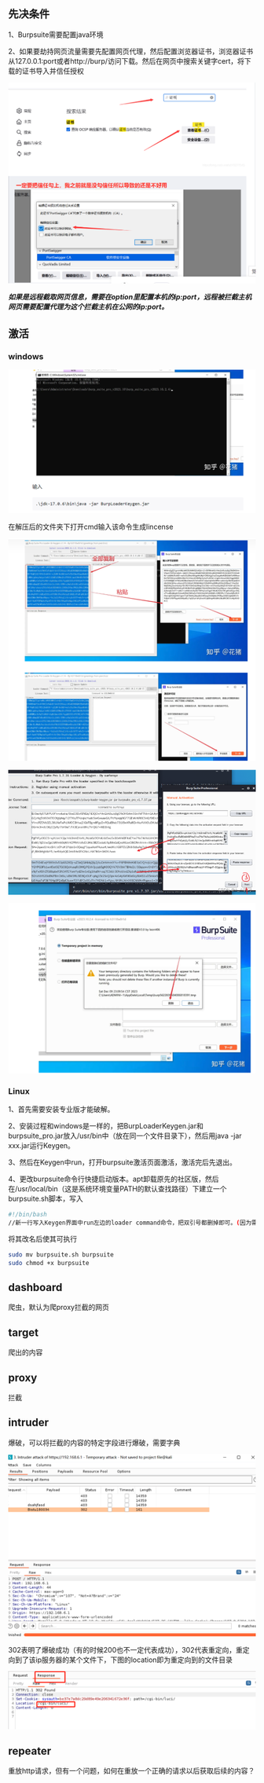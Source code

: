 ## 先决条件

1、Burpsuite需要配置java环境

2、如果要劫持网页流量需要先配置网页代理，然后配置浏览器证书，浏览器证书从127.0.0.1:port或者http://burp/访问下载。然后在网页中搜索关键字cert，将下载的证书导入并信任授权

![image-20240323160305748](Burpsuite.assets/image-20240323160305748.png)

***如果是远程截取网页信息，需要在option里配置本机的ip:port，远程被拦截主机网页需要配置代理为这个拦截主机在公网的ip:port。***



## 激活

### windows

![image-20240325092401434-1712922110389](Burpsuite.assets/image-20240325092401434-1712922110389.png)

在解压后的文件夹下打开cmd输入该命令生成lincense

![image-20240325092510590](Burpsuite.assets/image-20240325092510590.png)

![498e9764c3214317afc775028c1bba97-1712922139054](Burpsuite.assets/498e9764c3214317afc775028c1bba97-1712922139054.png)

![image-20240325092535625](Burpsuite.assets/image-20240325092535625.png)

### Linux

1、首先需要安装专业版才能破解。

2、安装过程和windows是一样的，把BurpLoaderKeygen.jar和burpsuite_pro.jar放入/usr/bin中（放在同一个文件目录下），然后用java -jar xxx.jar运行Keygen。

3、然后在Keygen中run，打开burpsuite激活页面激活，激活完后先退出。

4、更改burpsuite命令行快捷启动版本。apt卸载原先的社区版，然后在/usr/local/bin（这是系统环境变量PATH的默认查找路径）下建立一个burpsuite.sh脚本，写入

```sh
#!/bin/bash
//新一行写入Keygen界面中run左边的loader command命令，把双引号都删掉即可。(因为需要其用密钥生成器引导启动)
```

将其改名后使其可执行

```sh
sudo mv burpsuite.sh burpsuite
sudo chmod +x burpsuite
```



## dashboard

爬虫，默认为爬proxy拦截的网页

## target

爬出的内容

## proxy

拦截

## intruder

爆破，可以将拦截的内容的特定字段进行爆破，需要字典

![image-20240324222003616](Burpsuite.assets/image-20240324222003616.png)

302表明了爆破成功（有的时候200也不一定代表成功），302代表重定向，重定向到了该ip服务器的某个文件下，下图的location即为重定向到的文件目录

![image-20240324222107950](Burpsuite.assets/image-20240324222107950.png)



## repeater

重放http请求，但有一个问题，如何在重放一个正确的请求以后获取后续的内容？